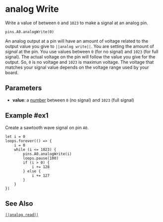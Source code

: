 # analog Write

Write a value of between `0` and `1023` to make a signal at an analog pin.

```sig
pins.A0.analogWrite(0)
```
An analog output at a pin will have an amount of voltage related to the output value
you give to ``||analog write||``. You are setting the amount of _signal_ at the pin.
You use values between `0` (for no signal) and `1023` (for full signal). The actual voltage
on the pin will follow the value you give for the output. So, `0` is no voltage and `1023`
is maximun voltage. The voltage that matches your signal value depends on the
voltage range used by your board.

## Parameters

*  **value**: a [number](types/number) between `0` (no signal) and `1023` (full signal)


## Example #ex1

Create a sawtooth wave signal on pin `A0`.

```blocks
let i = 0
loops.forever(() => {
    i = 0
    while (i <= 1023) {
        pins.A0.analogWrite(i)
        loops.pause(100)
        if (i > 0) {
            i += 128
        } else {
            i += 127
        }
    }
})

```

## See Also

[``||analog read||``](/reference/pins/analog-read)